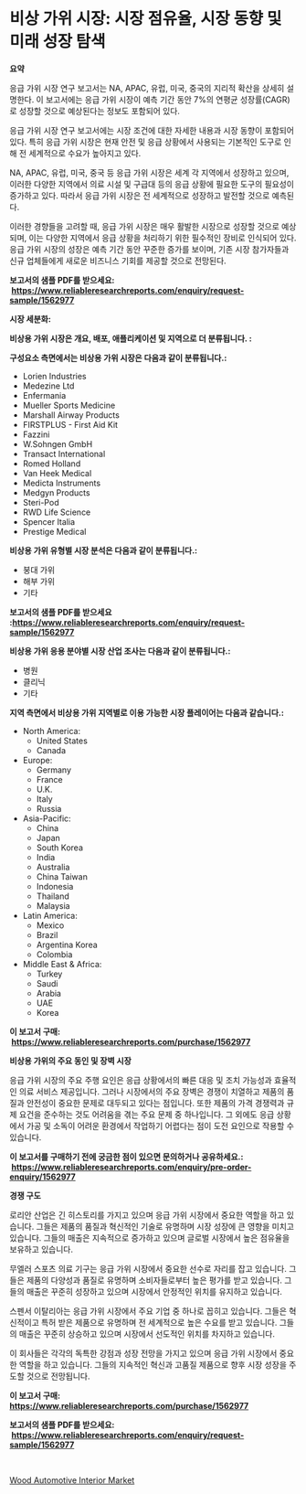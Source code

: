 <p><h1>비상 가위 시장: 시장 점유율, 시장 동향 및 미래 성장 탐색</h1></p><p><strong>요약</strong></p>
<p><p>응급 가위 시장 연구 보고서는 NA, APAC, 유럽, 미국, 중국의 지리적 확산을 상세히 설명한다. 이 보고서에는 응급 가위 시장이 예측 기간 동안 7%의 연평균 성장률(CAGR)로 성장할 것으로 예상된다는 정보도 포함되어 있다.</p><p>응급 가위 시장 연구 보고서에는 시장 조건에 대한 자세한 내용과 시장 동향이 포함되어 있다. 특히 응급 가위 시장은 현재 안전 및 응급 상황에서 사용되는 기본적인 도구로 인해 전 세계적으로 수요가 높아지고 있다. </p><p>NA, APAC, 유럽, 미국, 중국 등 응급 가위 시장은 세계 각 지역에서 성장하고 있으며, 이러한 다양한 지역에서 의료 시설 및 구급대 등의 응급 상황에 필요한 도구의 필요성이 증가하고 있다. 따라서 응급 가위 시장은 전 세계적으로 성장하고 발전할 것으로 예측된다.</p><p>이러한 경향들을 고려할 때, 응급 가위 시장은 매우 활발한 시장으로 성장할 것으로 예상되며, 이는 다양한 지역에서 응급 상황을 처리하기 위한 필수적인 장비로 인식되어 있다. 응급 가위 시장의 성장은 예측 기간 동안 꾸준한 증가를 보이며, 기존 시장 참가자들과 신규 업체들에게 새로운 비즈니스 기회를 제공할 것으로 전망된다.</p></p>
<p><strong>보고서의 샘플 PDF를 받으세요: &nbsp;<a href="https://www.reliableresearchreports.com/enquiry/request-sample/1562977">https://www.reliableresearchreports.com/enquiry/request-sample/1562977</a></strong></p>
<p><strong>시장 세분화:</strong></p>
<p><strong> 비상용 가위 시장은 개요, 배포, 애플리케이션 및 지역으로 더 분류됩니다. :</strong></p>
<p><strong>구성요소 측면에서는 비상용 가위 시장은 다음과 같이 분류됩니다.:</strong></p>
<p><ul><li>Lorien Industries</li><li>Medezine Ltd</li><li>Enfermania</li><li>Mueller Sports Medicine</li><li>Marshall Airway Products</li><li>FIRSTPLUS - First Aid Kit</li><li>Fazzini</li><li>W.Sohngen GmbH</li><li>Transact International</li><li>Romed Holland</li><li>Van Heek Medical</li><li>Medicta Instruments</li><li>Medgyn Products</li><li>Steri-Pod</li><li>RWD Life Science</li><li>Spencer Italia</li><li>Prestige Medical</li></ul></p>
<p><strong> 비상용 가위 유형별 시장 분석은 다음과 같이 분류됩니다.:</strong></p>
<p><ul><li>붕대 가위</li><li>해부 가위</li><li>기타</li></ul></p>
<p><strong>보고서의 샘플 PDF를 받으세요 :<a href="https://www.reliableresearchreports.com/enquiry/request-sample/1562977">https://www.reliableresearchreports.com/enquiry/request-sample/1562977</a></strong></p>
<p><strong> 비상용 가위 응용 분야별 시장 산업 조사는 다음과 같이 분류됩니다.:</strong></p>
<p><ul><li>병원</li><li>클리닉</li><li>기타</li></ul></p>
<p><strong>지역 측면에서 비상용 가위 지역별로 이용 가능한 시장 플레이어는 다음과 같습니다.:</strong></p>
<p><ul>
    <li>
        North America:
        <ul>
            <li>United States</li>
            <li>Canada</li>
        </ul>
    </li>
    <li>
        Europe:
        <ul>
            <li>Germany</li>
            <li>France</li>
            <li>U.K.</li>
            <li>Italy</li>
            <li>Russia</li>
        </ul>
    </li>
    <li>
        Asia-Pacific:
        <ul>
            <li>China</li>
            <li>Japan</li>
            <li>South Korea</li>
            <li>India</li>
            <li>Australia</li>
            <li>China Taiwan</li>
            <li>Indonesia</li>
            <li>Thailand</li>
            <li>Malaysia</li>
        </ul>
    </li>
    <li>
        Latin America:
        <ul>
            <li>Mexico</li>
            <li>Brazil</li>
            <li>Argentina Korea</li>
            <li>Colombia</li>
        </ul>
    </li>
    <li>
        Middle East & Africa:
        <ul>
            <li>Turkey</li>
            <li>Saudi</li>
            <li>Arabia</li>
            <li>UAE</li>
            <li>Korea</li>
        </ul>
    </li>
    </ul></p>
<p><strong>이 보고서 구매: &nbsp;<a href="https://www.reliableresearchreports.com/purchase/1562977">https://www.reliableresearchreports.com/purchase/1562977</a></strong></p>
<p><strong>비상용 가위의 주요 동인 및 장벽 시장</strong></p>
<p><p>응급 가위 시장의 주요 주행 요인은 응급 상황에서의 빠른 대응 및 조치 가능성과 효율적인 의료 서비스 제공입니다. 그러나 시장에서의 주요 장벽은 경쟁이 치열하고 제품의 품질과 안전성이 중요한 문제로 대두되고 있다는 점입니다. 또한 제품의 가격 경쟁력과 규제 요건을 준수하는 것도 어려움을 겪는 주요 문제 중 하나입니다. 그 외에도 응급 상황에서 가공 및 소독이 어려운 환경에서 작업하기 어렵다는 점이 도전 요인으로 작용할 수 있습니다.</p></p>
<p><strong>이 보고서를 구매하기 전에 궁금한 점이 있으면 문의하거나 공유하세요.: &nbsp;<a href="https://www.reliableresearchreports.com/enquiry/pre-order-enquiry/1562977">https://www.reliableresearchreports.com/enquiry/pre-order-enquiry/1562977</a></strong></p>
<p><strong>경쟁 구도</strong></p>
<p><p>로리안 산업은 긴 히스토리를 가지고 있으며 응급 가위 시장에서 중요한 역할을 하고 있습니다. 그들은 제품의 품질과 혁신적인 기술로 유명하며 시장 성장에 큰 영향을 미치고 있습니다. 그들의 매출은 지속적으로 증가하고 있으며 글로벌 시장에서 높은 점유율을 보유하고 있습니다.</p><p>무엘러 스포츠 의료 기구는 응급 가위 시장에서 중요한 선수로 자리를 잡고 있습니다. 그들은 제품의 다양성과 품질로 유명하며 소비자들로부터 높은 평가를 받고 있습니다. 그들의 매출은 꾸준히 성장하고 있으며 시장에서 안정적인 위치를 유지하고 있습니다.</p><p>스펜서 이탈리아는 응급 가위 시장에서 주요 기업 중 하나로 꼽히고 있습니다. 그들은 혁신적이고 특허 받은 제품으로 유명하며 전 세계적으로 높은 수요를 받고 있습니다. 그들의 매출은 꾸준히 상승하고 있으며 시장에서 선도적인 위치를 차지하고 있습니다.</p><p>이 회사들은 각각의 독특한 강점과 성장 전망을 가지고 있으며 응급 가위 시장에서 중요한 역할을 하고 있습니다. 그들의 지속적인 혁신과 고품질 제품으로 향후 시장 성장을 주도할 것으로 전망됩니다.</p></p>
<p><strong>이 보고서 구매: &nbsp; <a href="https://www.reliableresearchreports.com/purchase/1562977">https://www.reliableresearchreports.com/purchase/1562977</a></strong></p>
<p><strong>보고서의 샘플 PDF를 받으세요: &nbsp;<a href="https://www.reliableresearchreports.com/enquiry/request-sample/1562977">https://www.reliableresearchreports.com/enquiry/request-sample/1562977</a></strong><strong></strong></p>
<p>&nbsp;</p>
<p><p><a href="https://valiant-lunge-8fe.notion.site/Wood-Automotive-Interior-Market-Analysis-and-Market-Size-Global-Industry-Overview-Market-Segmentat-2e73f8a2c983426f8c4bed036f075299">Wood Automotive Interior Market</a></p></p>